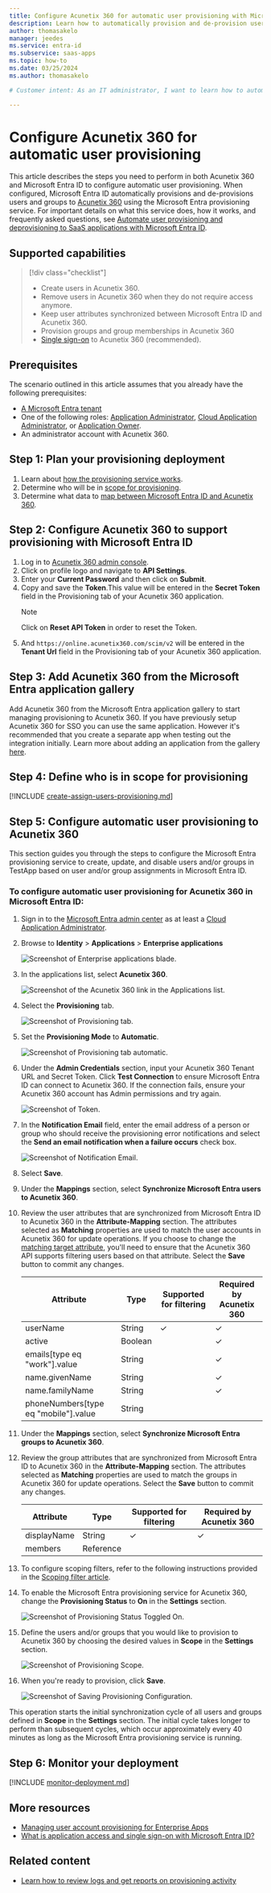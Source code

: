 ```yaml
---
title: Configure Acunetix 360 for automatic user provisioning with Microsoft Entra ID
description: Learn how to automatically provision and de-provision user accounts from Microsoft Entra ID to Acunetix 360.
author: thomasakelo
manager: jeedes
ms.service: entra-id
ms.subservice: saas-apps
ms.topic: how-to
ms.date: 03/25/2024
ms.author: thomasakelo

# Customer intent: As an IT administrator, I want to learn how to automatically provision and deprovision user accounts from Microsoft Entra ID to Acunetix 360 so that I can streamline the user management process and ensure that users have the appropriate access to Acunetix 360.

---
```


# Configure Acunetix 360 for automatic user provisioning

This article describes the steps you need to perform in both Acunetix 360 and Microsoft Entra ID to configure automatic user provisioning. When configured, Microsoft Entra ID automatically provisions and de-provisions users and groups to [Acunetix 360](https://www.acunetix.com/) using the Microsoft Entra provisioning service. For important details on what this service does, how it works, and frequently asked questions, see [Automate user provisioning and deprovisioning to SaaS applications with Microsoft Entra ID](~/identity/app-provisioning/user-provisioning.md). 


## Supported capabilities
> [!div class="checklist"]
> * Create users in Acunetix 360.
> * Remove users in Acunetix 360 when they do not require access anymore.
> * Keep user attributes synchronized between Microsoft Entra ID and Acunetix 360.
> * Provision groups and group memberships in Acunetix 360
> * [Single sign-on](acunetix-360-tutorial.md) to Acunetix 360 (recommended).

## Prerequisites

The scenario outlined in this article assumes that you already have the following prerequisites:

* [A Microsoft Entra tenant](~/identity-platform/quickstart-create-new-tenant.md) 
* One of the following roles: [Application Administrator](/entra/identity/role-based-access-control/permissions-reference#application-administrator), [Cloud Application Administrator](/entra/identity/role-based-access-control/permissions-reference#cloud-application-administrator), or [Application Owner](/entra/fundamentals/users-default-permissions#owned-enterprise-applications).
* An administrator account with Acunetix 360. 

## Step 1: Plan your provisioning deployment
1. Learn about [how the provisioning service works](~/identity/app-provisioning/user-provisioning.md).
1. Determine who will be in [scope for provisioning](~/identity/app-provisioning/define-conditional-rules-for-provisioning-user-accounts.md).
1. Determine what data to [map between Microsoft Entra ID and Acunetix 360](~/identity/app-provisioning/customize-application-attributes.md).

<a name='step-2-configure-acunetix-360-to-support-provisioning-with-azure-ad'></a>

## Step 2: Configure Acunetix 360 to support provisioning with Microsoft Entra ID

1. Log in to [Acunetix 360 admin console](https://online.acunetix360.com/). 
1. Click on profile logo and navigate to **API Settings**.
1. Enter your **Current Password** and then click on **Submit**.
1. Copy and save the **Token**.This value will be entered in the **Secret Token** field in the Provisioning tab of your Acunetix 360 application. 
   >[!NOTE]
   >Click on **Reset API Token** in order to reset the Token.
1. And `https://online.acunetix360.com/scim/v2` will be entered in the **Tenant Url** field in the Provisioning tab of your Acunetix 360 application.



<a name='step-3-add-acunetix-360-from-the-azure-ad-application-gallery'></a>

## Step 3: Add Acunetix 360 from the Microsoft Entra application gallery

Add Acunetix 360 from the Microsoft Entra application gallery to start managing provisioning to Acunetix 360. If you have previously setup Acunetix 360 for SSO you can use the same application. However it's recommended that you create a separate app when testing out the integration initially. Learn more about adding an application from the gallery [here](~/identity/enterprise-apps/add-application-portal.md). 

## Step 4: Define who is in scope for provisioning 

[!INCLUDE [create-assign-users-provisioning.md](~/identity/saas-apps/includes/create-assign-users-provisioning.md)]

## Step 5: Configure automatic user provisioning to Acunetix 360 

This section guides you through the steps to configure the Microsoft Entra provisioning service to create, update, and disable users and/or groups in TestApp based on user and/or group assignments in Microsoft Entra ID.

<a name='to-configure-automatic-user-provisioning-for-acunetix-360-in-azure-ad'></a>

### To configure automatic user provisioning for Acunetix 360 in Microsoft Entra ID:

1. Sign in to the [Microsoft Entra admin center](https://entra.microsoft.com) as at least a [Cloud Application Administrator](~/identity/role-based-access-control/permissions-reference.md#cloud-application-administrator).
1. Browse to **Identity** > **Applications** > **Enterprise applications**

	![Screenshot of Enterprise applications blade.](common/enterprise-applications.png)

1. In the applications list, select **Acunetix 360**.

	![Screenshot of the Acunetix 360 link in the Applications list.](common/all-applications.png)

1. Select the **Provisioning** tab.

	![Screenshot of Provisioning tab.](common/provisioning.png)

1. Set the **Provisioning Mode** to **Automatic**.

	![Screenshot of Provisioning tab automatic.](common/provisioning-automatic.png)

1. Under the **Admin Credentials** section, input your Acunetix 360 Tenant URL and Secret Token. Click **Test Connection** to ensure Microsoft Entra ID can connect to Acunetix 360. If the connection fails, ensure your Acunetix 360 account has Admin permissions and try again.

 	![Screenshot of Token.](common/provisioning-testconnection-tenanturltoken.png)

1. In the **Notification Email** field, enter the email address of a person or group who should receive the provisioning error notifications and select the **Send an email notification when a failure occurs** check box.

	![Screenshot of Notification Email.](common/provisioning-notification-email.png)

1. Select **Save**.

1. Under the **Mappings** section, select **Synchronize Microsoft Entra users to Acunetix 360**.

1. Review the user attributes that are synchronized from Microsoft Entra ID to Acunetix 360 in the **Attribute-Mapping** section. The attributes selected as **Matching** properties are used to match the user accounts in Acunetix 360 for update operations. If you choose to change the [matching target attribute](~/identity/app-provisioning/customize-application-attributes.md), you'll need to ensure that the Acunetix 360 API supports filtering users based on that attribute. Select the **Save** button to commit any changes.

   |Attribute|Type|Supported for filtering|Required by Acunetix 360|
   |---|---|---|---|
   |userName|String|&check;|&check;
   |active|Boolean||&check;
   |emails[type eq "work"].value|String||&check;
   |name.givenName|String||&check;
   |name.familyName|String||&check;
   |phoneNumbers[type eq "mobile"].value|String||

1. Under the **Mappings** section, select **Synchronize Microsoft Entra groups to Acunetix 360**.

1. Review the group attributes that are synchronized from Microsoft Entra ID to Acunetix 360 in the **Attribute-Mapping** section. The attributes selected as **Matching** properties are used to match the groups in Acunetix 360 for update operations. Select the **Save** button to commit any changes.

   |Attribute|Type|Supported for filtering|Required by Acunetix 360|
   |---|---|---|---|
   |displayName|String|&check;|&check;
   |members|Reference||
   
1. To configure scoping filters, refer to the following instructions provided in the [Scoping filter  article](~/identity/app-provisioning/define-conditional-rules-for-provisioning-user-accounts.md).

1. To enable the Microsoft Entra provisioning service for Acunetix 360, change the **Provisioning Status** to **On** in the **Settings** section.

	![Screenshot of Provisioning Status Toggled On.](common/provisioning-toggle-on.png)

1. Define the users and/or groups that you would like to provision to Acunetix 360 by choosing the desired values in **Scope** in the **Settings** section.

	![Screenshot of Provisioning Scope.](common/provisioning-scope.png)

1. When you're ready to provision, click **Save**.

	![Screenshot of Saving Provisioning Configuration.](common/provisioning-configuration-save.png)

This operation starts the initial synchronization cycle of all users and groups defined in **Scope** in the **Settings** section. The initial cycle takes longer to perform than subsequent cycles, which occur approximately every 40 minutes as long as the Microsoft Entra provisioning service is running. 

## Step 6: Monitor your deployment

[!INCLUDE [monitor-deployment.md](~/identity/saas-apps/includes/monitor-deployment.md)]

## More resources

* [Managing user account provisioning for Enterprise Apps](~/identity/app-provisioning/configure-automatic-user-provisioning-portal.md)
* [What is application access and single sign-on with Microsoft Entra ID?](~/identity/enterprise-apps/what-is-single-sign-on.md)

## Related content

* [Learn how to review logs and get reports on provisioning activity](~/identity/app-provisioning/check-status-user-account-provisioning.md)
